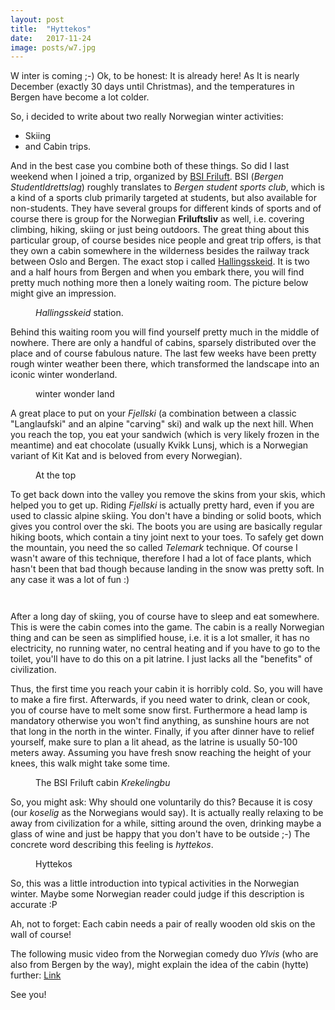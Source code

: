 ```yaml
---
layout: post
title:  "Hyttekos"
date:   2017-11-24
image: posts/w7.jpg
---
```


<p class="intro"><span class="dropcap">W</span> inter is coming ;-) Ok, to be honest: It is already here! As It is nearly December (exactly 30 days until Christmas), and the temperatures in Bergen have become a lot colder.
</p>

So, i decided to write about two really Norwegian winter activities:

- Skiing
- and Cabin trips.

And in the best case you combine both of these things. 
So did I last weekend when I joined a trip, organized by [BSI Friluft](https://bsifriluft.no/).
BSI (_Bergen StudentIdrettslag_) roughly translates to _Bergen student sports club_, which is a kind of a sports club primarily targeted at students, but also available for non-students. 
They have several groups for different kinds of sports and of course there is group for the Norwegian **Friluftsliv** as well, i.e. covering climbing, hiking, skiing or just being outdoors.
The great thing about this particular group, of course besides nice people and great trip offers, is that they own a cabin somewhere in the wilderness besides the railway track between Oslo and Bergen. 
The exact stop i called [Hallingsskeid](https://www.google.no/maps/place/Hallingskeid/@60.66794,7.2503659,17z/). 
It is two and a half hours from Bergen and when you embark there, you will find pretty much nothing more then a lonely waiting room.
The picture below might give an impression.

<figure>
	<img src="{{ '/assets/img/posts/w4.jpg' | prepend: site.baseurl }}" alt=""> 
	<figcaption><em>Hallingsskeid</em> station.</figcaption>
</figure>

Behind this waiting room you will find yourself pretty much in the middle of nowhere. 
There are only a handful of cabins, sparsely distributed over the place and of course fabulous nature.
The last few weeks have been pretty rough winter weather been there, which transformed the landscape into an iconic winter wonderland.

<figure>
	<img src="{{ '/assets/img/posts/w6.jpg' | prepend: site.baseurl }}" alt=""> 
	<figcaption>winter wonder land</figcaption>
</figure>

A great place to put on your _Fjellski_ (a combination between a classic "Langlaufski" and an alpine "carving" ski) and walk up the next hill.
When you reach the top, you eat your sandwich (which is very likely frozen in the meantime) and eat chocolate (usually Kvikk Lunsj, which is a Norwegian variant of Kit Kat and is beloved from every Norwegian).

<figure>
	<img src="{{ '/assets/img/posts/w1.jpg' | prepend: site.baseurl }}" alt=""> 
	<figcaption>At the top</figcaption>
</figure>

To get back down into the valley you remove the skins from your skis, which helped you to get up.
Riding _Fjellski_ is actually pretty hard, even if you are used to classic alpine skiing. 
You don't have a binding or solid boots, which gives you control over the ski. 
The boots you are using are basically regular hiking boots, which contain a tiny joint next to your toes.
To safely get down the mountain, you need the so called _Telemark_ technique.
Of course I wasn't aware of this technique, therefore I had a lot of face plants, which hasn't been that bad though because landing in the snow was pretty soft.
In any case it was a lot of fun :)

<figure>
	<img src="{{ '/assets/img/posts/w2.jpg' | prepend: site.baseurl }}" alt=""> 
</figure>
<figure>
	<img src="{{ '/assets/img/posts/w3.jpg' | prepend: site.baseurl }}" alt=""> 
</figure>

After a long day of skiing, you of course have to sleep and eat somewhere.
This is were the cabin comes into the game.
The cabin is a really Norwegian thing and can be seen as simplified house, i.e. it is a lot smaller, it has no electricity, no running water, no central heating and if you have to go to the toilet, you'll have to do this on a pit latrine.
I just lacks all the "benefits" of civilization.

Thus, the first time you reach your cabin it is horribly cold.
So, you will have to make a fire first.
Afterwards, if you need water to drink, clean or cook, you of course have to melt some snow first.
Furthermore a head lamp is mandatory otherwise you won't find anything, as sunshine hours are not that long in the north in the winter.
Finally, if you after dinner have to relief yourself, make sure to plan a lit ahead, as the latrine is usually 50-100 meters away.
Assuming you have fresh snow reaching the height of your knees, this walk might take some time.

<figure>
	<img src="{{ '/assets/img/posts/w7.jpg' | prepend: site.baseurl }}" alt=""> 
	<figcaption>The BSI Friluft cabin <em>Krekelingbu</em></figcaption>
</figure>

So, you might ask: Why should one voluntarily do this?
Because it is cosy (our _koselig_ as the Norwegians would say).
It is actually really relaxing to be away from civilization for a while, sitting around the oven, drinking maybe a glass of wine and just be happy that you don't have to be outside ;-)
The concrete word describing this feeling is _hyttekos_.

<figure>
	<img src="{{ '/assets/img/posts/w5.jpg' | prepend: site.baseurl }}" alt=""> 
	<figcaption>Hyttekos</figcaption>
</figure>


So, this was a little introduction into typical activities in the Norwegian winter.
Maybe some Norwegian reader could judge if this description is accurate :P

Ah, not to forget: Each cabin needs a pair of really wooden old skis on the wall of course!

The following music video from the Norwegian comedy duo _Ylvis_ (who are also from Bergen by the way), might explain the idea of the cabin (hytte) further: [Link](https://www.youtube.com/watch?v=ua1FAlHt_Ys)

See you!

